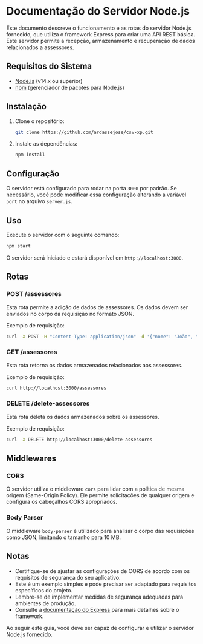 # Documentação do Servidor Node.js

Este documento descreve o funcionamento e as rotas do servidor Node.js fornecido, que utiliza o framework Express para criar uma API REST básica. Este servidor permite a recepção, armazenamento e recuperação de dados relacionados a assessores.

## Requisitos do Sistema

- [Node.js](https://nodejs.org/) (v14.x ou superior)
- [npm](https://www.npmjs.com/) (gerenciador de pacotes para Node.js)

## Instalação

1. Clone o repositório:

   ```bash
   git clone https://github.com/ardassejose/csv-xp.git
   ```

2. Instale as dependências:

   ```bash
   npm install
   ```

## Configuração

O servidor está configurado para rodar na porta `3000` por padrão. Se necessário, você pode modificar essa configuração alterando a variável `port` no arquivo `server.js`.

## Uso

Execute o servidor com o seguinte comando:

```bash
npm start
```

O servidor será iniciado e estará disponível em `http://localhost:3000`.

## Rotas

### POST /assessores

Esta rota permite a adição de dados de assessores. Os dados devem ser enviados no corpo da requisição no formato JSON.

Exemplo de requisição:

```bash
curl -X POST -H "Content-Type: application/json" -d '{"nome": "João", "cargo": "Assessor"}' http://localhost:3000/assessores
```

### GET /assessores

Esta rota retorna os dados armazenados relacionados aos assessores.

Exemplo de requisição:

```bash
curl http://localhost:3000/assessores
```

### DELETE /delete-assessores

Esta rota deleta os dados armazenados sobre os assessores.

Exemplo de requisição:

```bash
curl -X DELETE http://localhost:3000/delete-assessores
```

## Middlewares

### CORS

O servidor utiliza o middleware `cors` para lidar com a política de mesma origem (Same-Origin Policy). Ele permite solicitações de qualquer origem e configura os cabeçalhos CORS apropriados.

### Body Parser

O middleware `body-parser` é utilizado para analisar o corpo das requisições como JSON, limitando o tamanho para 10 MB.

## Notas

- Certifique-se de ajustar as configurações de CORS de acordo com os requisitos de segurança do seu aplicativo.
- Este é um exemplo simples e pode precisar ser adaptado para requisitos específicos do projeto.
- Lembre-se de implementar medidas de segurança adequadas para ambientes de produção.
- Consulte a [documentação do Express](https://expressjs.com/) para mais detalhes sobre o framework.

Ao seguir este guia, você deve ser capaz de configurar e utilizar o servidor Node.js fornecido.